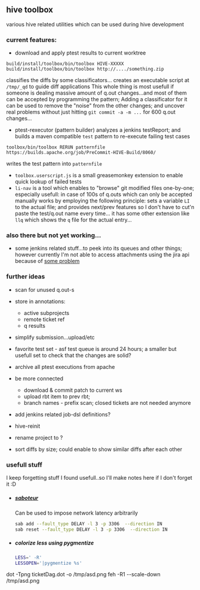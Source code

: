 
## hive toolbox

various hive related utilities which can be used during hive development

### current features:

* download and apply ptest results to current worktree
```
build/install/toolbox/bin/toolbox HIVE-XXXXX
build/install/toolbox/bin/toolbox http://..../something.zip
```
  classifies the diffs by some classificators...
  creates an executable script at `/tmp/_qd` to guide diff applications
  This whole thing is most usefull if someone is dealing massive amount of q.out changes...and most of them can be accepted by programming the pattern;
  Adding a classificator for it can be used to remove the "noise" from the other changes; and uncover real problems without just hitting `git commit -a -m ...` for 600 q.out changes...

* ptest-rexecutor (pattern builder)
  analyzes a jenkins testReport; and builds a maven compatible `test` pattern to re-execute failing test cases
```
toolbox/bin/toolbox RERUN patternfile https://builds.apache.org/job/PreCommit-HIVE-Build/8060/
```
  writes the test pattern into `patternfile`

* `toolbox.userscript.js` is a small greasemonkey extension to enable quick lookup of failed tests
* `li-nav` is a tool which enables to "browse" git modified files one-by-one;
  especially usefull: in case of 100s of q.outs which can only be accepted manually
  works by employing the following principle: sets a variable `LI` to the actual file; and provides next/prev features
  so I don't have to cut'n paste the test/q.out name every time...
  it has some other extension like `llq` which shows the `q` file for the actual entry...


### also there but not yet working...

* some jenkins related stuff...to peek into its queues and other things; however currently I'm not able to access attachments using the jira api because of [some problem](https://issues.apache.org/jira/browse/INFRA-15541)

### further ideas

* scan for unused q.out-s
* store in annotations:
	* active subprojects
	* remote ticket ref
	* q results
* simplify submission...upload/etc
* favorite test set - asf test queue is around 24 hours;
  a smaller but usefull set to check that the changes are solid?
* archive all ptest executions from apache
* be more connected
  * download & commit patch to current ws
  * upload rbt item to prev rbt; 
  * branch names - prefix scan; closed tickets are not needed anymore
* add jenkins related job-dsl definitions?
* hive-reinit

* rename project to ?


* sort diffs by size; could enable to show similar diffs after each other



### usefull stuff

I keep forgetting stuff I found usefull..so I'll make notes here if I don't forget it :D

* ##### [saboteur](https://github.com/tomakehurst/saboteur)

  Can be used to impose network latency arbitrarily
  ```bash
  sab add --fault_type DELAY -l 3 -p 3306  --direction IN 
  sab reset --fault_type DELAY -l 3 -p 3306  --direction IN
  ```

* ##### colorize less using pygmentize

  ```bash
  LESS=' -R'
  LESSOPEN='|pygmentize %s'
  ```



dot -Tpng ticketDag.dot -o /tmp/asd.png
feh -R1 --scale-down /tmp/asd.png
